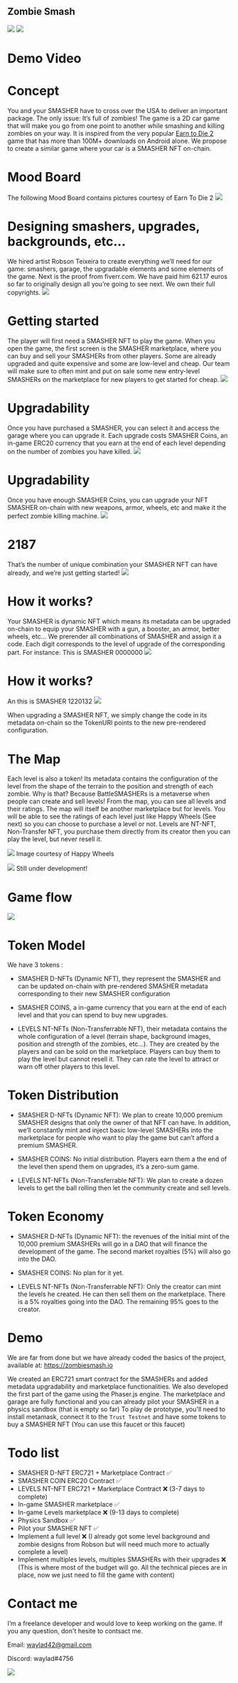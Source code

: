 ## Zombie Smash
![](https://zombie-smash.pages.dev/assets/screenshots/home.png)
![](https://zombie-smash.pages.dev/assets/screenshots/demo2.png)

# Demo Video


# Concept
You and your SMASHER have to cross over the USA to deliver an important package. The only issue: It’s full of zombies!
The game is a 2D car game that will make you go from one point to another while smashing and killing zombies on your way. It is inspired from the very popular [Earn to Die 2](https://play.google.com/store/apps/details?id=com.notdoppler.earntodie2) game that has more than 100M+ downloads on Android alone. 
We propose to create a similar game where your car is a SMASHER NFT on-chain. 

# Mood Board
The following Mood Board contains pictures courtesy of Earn To Die 2
![](https://zombie-smash.pages.dev/assets/screenshots/mood2.png)

# Designing smashers, upgrades, backgrounds, etc…
We hired artist Robson Teixeira to create everything we’ll need for our game: smashers, garage, the upgradable elements and some elements of the game. Next  is the proof from fiverr.com. We have paid him 621.17 euros so far to originally design all you’re going to see next. We own their full copyrights.
![](https://zombie-smash.pages.dev/assets/screenshots/fiverr.png)

# Getting started
The player will first need a SMASHER NFT to play the game. When you open the game, the first screen is the SMASHER marketplace, where you can buy and sell your SMASHERs from other players. Some are already upgraded and quite expensive and some are low-level and cheap. 
Our team will make sure to often mint and put on sale some new entry-level SMASHERs on the marketplace for new players to get started for cheap.
![](https://zombie-smash.pages.dev/assets/screenshots/marketplace.png)

# Upgradability
Once you have purchased a SMASHER, you can select it and access the garage where you can upgrade it. Each upgrade costs SMASHER Coins, an in-game ERC20 currency that you earn at the end of each level depending on the number of zombies you have killed. 
![](https://zombie-smash.pages.dev/assets/screenshots/garage-scene1.png)

# Upgradability
Once you have enough SMASHER Coins, you can upgrade your NFT SMASHER on-chain with new weapons, armor, wheels, etc and make it the perfect zombie killing machine.
![](https://zombie-smash.pages.dev/assets/screenshots/garage-scene2.png)

# 2187
That’s the number of unique combination your SMASHER NFT can have already, and we’re just getting started!
![](https://zombie-smash.pages.dev/assets/screenshots/configs.png)

# How it works?
Your SMASHER is dynamic NFT which means its metadata can be upgraded on-chain to equip your SMASHER with a gun, a booster, an armor, better wheels, etc…
We prerender all combinations of SMASHER and assign it a code. Each digit corresponds to the level of upgrade of the corresponding part. 
For instance: This is SMASHER 0000000
![](https://zombie-smash.pages.dev/assets/screenshots/config1.png)

# How it works?
An this is SMASHER 1220132 
![](https://zombie-smash.pages.dev/assets/screenshots/config2.png)

When upgrading a SMASHER NFT, we simply change the code in its metadata on-chain so the TokenURI points to the new pre-rendered configuration.

# The Map
Each level is also a token! Its metadata contains the configuration of the level from the shape of the terrain to the position and strength of each zombie. Why is that? Because BattleSMASHERs is a metaverse when people can create and sell levels! From the map, you can see all levels and their ratings. The map will itself be another marketplace but for levels. You will be able to see the ratings of each level just like Happy Wheels (See next) so you can choose to purchase a level or not. Levels are NT-NFT, Non-Transfer NFT, you purchase them directly from its creator then you can play the level, but never resell it. 

![](https://zombie-smash.pages.dev/assets/screenshots/happy-wheels.jpeg)
Image courtesy of Happy Wheels

![](https://zombie-smash.pages.dev/assets/screenshots/map-scene.png)
Still under development!

# Game flow
![](https://zombie-smash.pages.dev/assets/screenshots/flow2.png)

# Token Model
We have 3 tokens :
- SMASHER D-NFTs (Dynamic NFT), they represent the SMASHER and can be updated on-chain with pre-rendered SMASHER metadata corresponding to their new SMASHER configuration

- SMASHER COINS, a in-game currency that you earn at the end of each level and that you can spend to buy new upgrades.

- LEVELS NT-NFTs (Non-Transferrable NFT), their metadata contains the whole configuration of a level (terrain shape, background images, position and strength of the zombies, etc…). They are created by the players and can be sold on the marketplace. Players can buy them to play the level but cannot resell it. They can rate the level to attract or warn off other players to this level.

# Token Distribution
- SMASHER D-NFTs (Dynamic NFT): We plan to create 10,000 premium SMASHER designs that only the owner of that NFT can have. In addition, we’ll constantly mint and inject basic low-level SMASHERs into the marketplace for people who want to play the game but can’t afford a premium SMASHER. 

- SMASHER COINS: No initial distribution. Players earn them a the end of the level then spend them on upgrades, it’s a zero-sum game.

- LEVELS NT-NFTs (Non-Transferrable NFT): We plan to create a dozen levels to get the ball rolling then let the community create and sell levels.

# Token Economy
- SMASHER D-NFTs (Dynamic NFT): the revenues of the initial mint of the 10,000 premium SMASHERs will go in a DAO that will finance the development of the game. The second market royalties (5%) will also go into the DAO.

- SMASHER COINS: No plan for it yet.

- LEVELS NT-NFTs (Non-Transferrable NFT): Only the creator can mint the levels he created. He can then sell them on the marketplace. There is a 5% royalties going into the DAO.  The remaining 95% goes to the creator.

# Demo
We are far from done but we have already coded the basics of the project, available at:
https://zombiesmash.io

We created an ERC721 smart contract for the SMASHERs and added metadata upgradability and marketplace functionalities. We also developed the first part of the game using the Phaser.js engine. The marketplace and garage are fully functional and you can already pilot your SMASHER in a physics sandbox (that is empty so far)
To play de prototype, you'll need to install metamask, connect it to the `Trust Testnet` and have some tokens to buy a SMASHER NFT (You can use this faucet or this faucet)

# Todo list
- SMASHER D-NFT ERC721 + Marketplace Contract ✅
- SMASHER COIN ERC20 Contract ✅
- LEVELS NT-NFT ERC721 + Marketplace Contract ❌ (3-7 days to complete)
- In-game SMASHER marketplace ✅
- In-game Levels marketplace ❌ (9-13 days to complete)
- Physics Sandbox ✅
- Pilot your SMASHER NFT ✅
- Implement a full level ❌ (I already got some level background and zombie designs from Robson but will need much more to actually complete a level)
- Implement multiples levels, multiples SMASHERs with their upgrades ❌ (This is where most of the budget will go. All the technical pieces are in place, now we just need to fill the game with content)

# Contact me
I’m a freelance developer and would love to keep working on the game. If you any question, don't hesite to contsact me.

Email: waylad42@gmail.com

Discord: waylad#4756

![](https://zombie-smash.pages.dev/assets/screenshots/zombie.png)